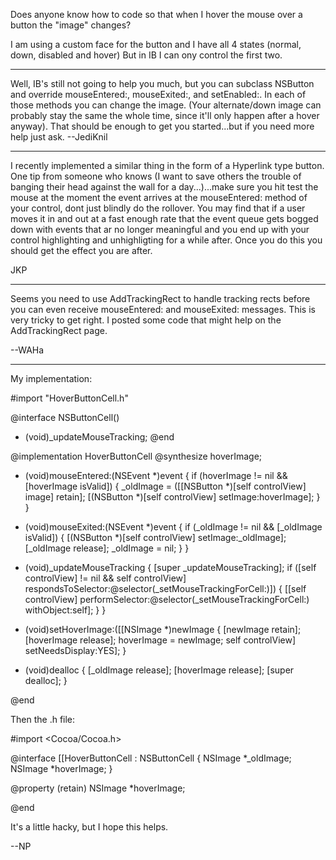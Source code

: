

Does anyone know how to code so that when I hover the mouse over a button the "image" changes?

I am using a custom face for the button and I have all 4 states (normal, down, disabled and hover)
But in IB I can ony control the first two.

----
Well, IB's still not going to help you much, but you can subclass NSButton and override     mouseEntered:,     mouseExited:, and     setEnabled:. In each of those methods you can change the image. (Your alternate/down image can probably stay the same the whole time, since it'll only happen after a hover anyway). That should be enough to get you started...but if you need more help just ask. --JediKnil

----

I recently implemented a similar thing in the form of a Hyperlink type button.  One tip from someone who knows (I want to save others the trouble of banging their head against the wall for a day...)...make sure you hit test the mouse at the moment the event arrives at the     mouseEntered: method of your control, dont just blindly do the rollover.  You may find that if a user moves it in and out at a fast enough rate that the event queue gets bogged down with events that ar no longer meaningful and you end up with your control highlighting and unhighligting for a while after.  Once you do this you should get the effect you are after.

JKP

----

Seems you need to use AddTrackingRect to handle tracking rects before you can even receive     mouseEntered: and     mouseExited: messages. This is very tricky to get right. I posted some code that might help on the AddTrackingRect page.

--WAHa

----

My implementation:
    

#import "HoverButtonCell.h"

@interface NSButtonCell()
- (void)_updateMouseTracking;
@end

@implementation HoverButtonCell
@synthesize hoverImage;

- (void)mouseEntered:(NSEvent *)event {
	if (hoverImage != nil && [hoverImage isValid]) {
		_oldImage = ([[NSButton *)[self controlView] image] retain];
		[(NSButton *)[self controlView] setImage:hoverImage];
	}
}

- (void)mouseExited:(NSEvent *)event {
	if (_oldImage != nil && [_oldImage isValid]) {
		[(NSButton *)[self controlView] setImage:_oldImage];
		[_oldImage release];
		_oldImage = nil;
	}
}

- (void)_updateMouseTracking {
	[super _updateMouseTracking];
	if ([self controlView] != nil && self controlView] respondsToSelector:@selector(_setMouseTrackingForCell:)]) {
		[[self controlView] performSelector:@selector(_setMouseTrackingForCell:) withObject:self];
	}
}

- (void)setHoverImage:([[NSImage *)newImage {
	[newImage retain];
	[hoverImage release];
	hoverImage = newImage;
	self controlView] setNeedsDisplay:YES];
}

- (void)dealloc {
	[_oldImage release];
	[hoverImage release];
	[super dealloc];
}

@end


Then the .h file:

    
#import <Cocoa/Cocoa.h>

@interface [[HoverButtonCell : NSButtonCell {
	NSImage *_oldImage;
	NSImage *hoverImage;
}

@property (retain) NSImage *hoverImage;

@end


It's a little hacky, but I hope this helps.

--NP
